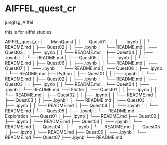# AIFFEL_quest_cr
jungfsg_Aiffel

this is for aiffel studies

AIFFEL_quest_cr
├── MainQuest
│   ├── Quest01
│   │   ├── .ipynb
│   │   └── README.md
│   ├── Quest02
│   │   ├── .ipynb
│   │   └── README.md
│   ├── Quest03
│   │   ├── .ipynb
│   │   └── README.md
│   ├── Quest04
│   │   ├── .ipynb
│   │   └── README.md
│   ├── Quest05
│   │   ├── .ipynb
│   │   └── README.md
│   ├── Quest06
│   │   ├── .ipynb
│   │   └── README.md
│   ├── Quest07
│   │   ├── .ipynb
│   │   └── README.md
│   └── Quest08
│       ├── .ipynb
│       └── README.md
├── Python
│   ├── Quest01
│   │   ├── .ipynb
│   │   └── README.md
│   ├── Quest02
│   │   ├── .ipynb
│   │   └── README.md
│   ├── Quest03
│   │   ├── .ipynb
│   │   └── README.md
│   └── Quest04
│       ├── .ipynb
│       └── README.md
├── Flutter
│   ├── Quest01
│   │   ├── .ipynb
│   │   └── README.md
│   ├── Quest02
│   │   ├── .ipynb
│   │   └── README.md
│   ├── Quest03
│   │   ├── .ipynb
│   │   └── README.md
│   ├── Quest03
│   │   ├── .ipynb
│   │   └── README.md
│   ├── Quest04
│   │   ├── .ipynb
│   │   └── README.md
│   └── Quest05
│       ├── .ipynb
│       └── README.md
└── Exploration
    ├── Quest01
    │   ├── .ipynb
    │   └── README.md
    ├── Quest02
    │   ├── .ipynb
    │   └── README.md
    ├── Quest03
    │   ├── .ipynb
    │   └── README.md
    ├── Quest04
    │   ├── .ipynb
    │   └── README.md
    ├── Quest05
    │   ├── .ipynb
    │   └── README.md
    ├── Quest06
    │   ├── .ipynb
    │   └── README.md
    └── Quest07
        ├── .ipynb
        └── README.md